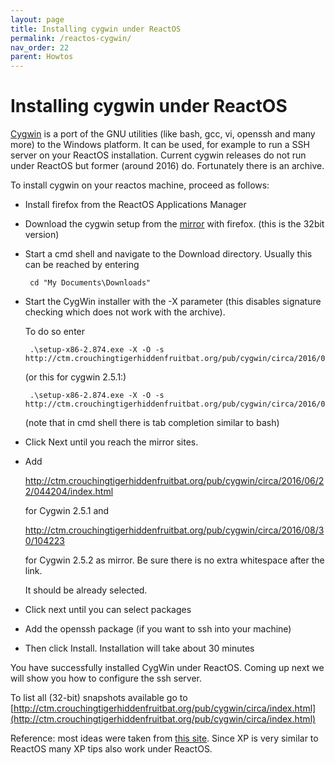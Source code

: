 ```yaml
---
layout: page
title: Installing cygwin under ReactOS
permalink: /reactos-cygwin/
nav_order: 22
parent: Howtos
---
```


# [](#header-1) Installing cygwin under ReactOS

[Cygwin](https://www.cygwin.org) is a port of the GNU
utilities (like bash, gcc, vi, openssh and many more) to the
Windows platform. It can be used, for example to run
a SSH server on your ReactOS installation. Current
cygwin releases do not run under ReactOS but former
(around 2016) do. Fortunately there is an archive.

To install cygwin on your reactos machine, proceed
as follows:

 * Install firefox from the ReactOS Applications Manager

 * Download the cygwin setup from the [mirror](http://ctm.crouchingtigerhiddenfruitbat.org/pub/cygwin/setup/snapshots/setup-x86-2.874.exe)
   with firefox.
   (this is the 32bit version)

 * Start a cmd shell and navigate to the Download directory.
   Usually this can be reached by entering

        cd "My Documents\Downloads"

 * Start the CygWin installer with the -X parameter (this
   disables signature checking which does not work with the
   archive).

   To do so enter 

        .\setup-x86-2.874.exe -X -O -s http://ctm.crouchingtigerhiddenfruitbat.org/pub/cygwin/circa/2016/08/30/104223

   (or this for cygwin 2.5.1:)

        .\setup-x86-2.874.exe -X -O -s http://ctm.crouchingtigerhiddenfruitbat.org/pub/cygwin/circa/2016/06/22/044204

   (note that in cmd shell there is tab completion similar
    to bash)

 * Click Next until you reach the mirror sites.

 * Add

    http://ctm.crouchingtigerhiddenfruitbat.org/pub/cygwin/circa/2016/06/22/044204/index.html

   for Cygwin 2.5.1 and

    http://ctm.crouchingtigerhiddenfruitbat.org/pub/cygwin/circa/2016/08/30/104223

   for Cygwin 2.5.2 as mirror. Be sure there is no extra whitespace after the link.

   It should be already selected.

  * Click next until you can select packages

  * Add the openssh package (if you want to ssh into your machine)

  * Then click Install. Installation will take about 30 minutes

You have successfully installed CygWin under ReactOS. Coming
up next we will show you how to configure the ssh server.

To list all (32-bit) snapshots available go to
[http://ctm.crouchingtigerhiddenfruitbat.org/pub/cygwin/circa/index.html](http://ctm.crouchingtigerhiddenfruitbat.org/pub/cygwin/circa/index.html)

Reference: most ideas were taken from [this site](https://morganwu277.github.io/2017/06/04/Setup-Cygwin-in-Windows-XP-2003/). Since
XP is very similar to ReactOS many XP tips also work under
ReactOS.
